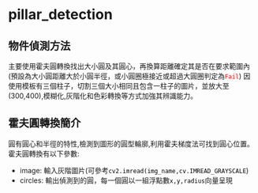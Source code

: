 # pillar_detection
## 物件偵測方法
主要使用霍夫圓轉換找出大小圓及其圓心，再換算距離確定其是否在要求範圍內(預設為大小圓距離大於小圓半徑，或小圓圈極接近或超過大圓圈判定為<code style="color : red">Fail</code>)
因使用模板有三個柱子，切割三個大小相同且包含一柱子的圖片，並放大至(300,400),模糊化,灰階化和色彩轉換等方式加強其辨識能力。
## 霍夫圓轉換簡介
圓有圓心和半徑的特性,檢測到圖形的圓型輪廓,利用霍夫梯度法可找到圓心位置。霍夫圓轉換有以下參數:
- image: 輸入灰階圖片(可參考<code style="color : black">cv2.imread(img_name,cv.IMREAD_GRAYSCALE</code>)
- circles: 輸出偵測到的圓，每一個圓以一組浮點數<code style="color : black">x,y,radius</code>向量呈現
